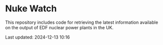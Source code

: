 # Nuke Watch

This repository includes code for retrieving the latest information available on the output of EDF nuclear power plants in the UK.

Last updated: 2024-12-13 10:16
